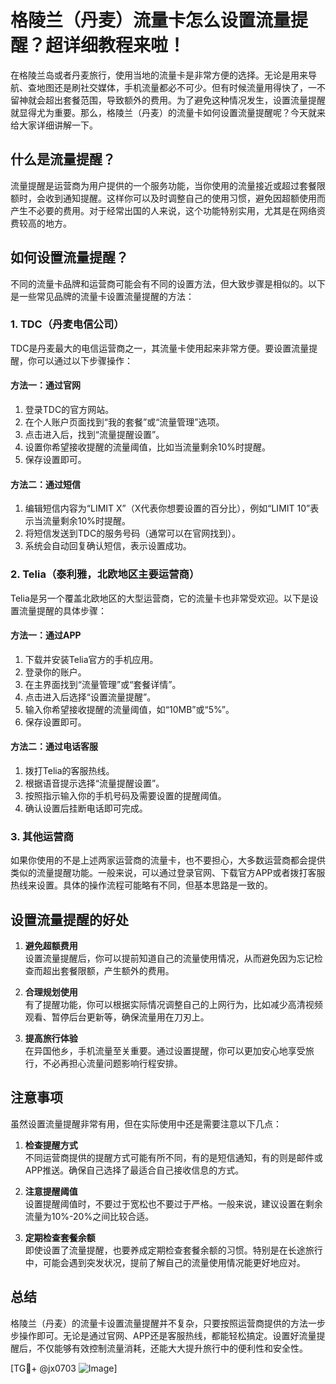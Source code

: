 # 格陵兰（丹麦）流量卡怎么设置流量提醒？超详细教程来啦！

在格陵兰岛或者丹麦旅行，使用当地的流量卡是非常方便的选择。无论是用来导航、查地图还是刷社交媒体，手机流量都必不可少。但有时候流量用得快了，一不留神就会超出套餐范围，导致额外的费用。为了避免这种情况发生，设置流量提醒就显得尤为重要。那么，格陵兰（丹麦）的流量卡如何设置流量提醒呢？今天就来给大家详细讲解一下。

## 什么是流量提醒？

流量提醒是运营商为用户提供的一个服务功能，当你使用的流量接近或超过套餐限额时，会收到通知提醒。这样你可以及时调整自己的使用习惯，避免因超额使用而产生不必要的费用。对于经常出国的人来说，这个功能特别实用，尤其是在网络资费较高的地方。

## 如何设置流量提醒？

不同的流量卡品牌和运营商可能会有不同的设置方法，但大致步骤是相似的。以下是一些常见品牌的流量卡设置流量提醒的方法：

### 1. **TDC（丹麦电信公司）**
TDC是丹麦最大的电信运营商之一，其流量卡使用起来非常方便。要设置流量提醒，你可以通过以下步骤操作：

#### 方法一：通过官网
1. 登录TDC的官方网站。
2. 在个人账户页面找到“我的套餐”或“流量管理”选项。
3. 点击进入后，找到“流量提醒设置”。
4. 设置你希望接收提醒的流量阈值，比如当流量剩余10%时提醒。
5. 保存设置即可。

#### 方法二：通过短信
1. 编辑短信内容为“LIMIT X”（X代表你想要设置的百分比），例如“LIMIT 10”表示当流量剩余10%时提醒。
2. 将短信发送到TDC的服务号码（通常可以在官网找到）。
3. 系统会自动回复确认短信，表示设置成功。

### 2. **Telia（泰利雅，北欧地区主要运营商）**
Telia是另一个覆盖北欧地区的大型运营商，它的流量卡也非常受欢迎。以下是设置流量提醒的具体步骤：

#### 方法一：通过APP
1. 下载并安装Telia官方的手机应用。
2. 登录你的账户。
3. 在主界面找到“流量管理”或“套餐详情”。
4. 点击进入后选择“设置流量提醒”。
5. 输入你希望接收提醒的流量阈值，如“10MB”或“5%”。
6. 保存设置即可。

#### 方法二：通过电话客服
1. 拨打Telia的客服热线。
2. 根据语音提示选择“流量提醒设置”。
3. 按照指示输入你的手机号码及需要设置的提醒阈值。
4. 确认设置后挂断电话即可完成。

### 3. **其他运营商**
如果你使用的不是上述两家运营商的流量卡，也不要担心，大多数运营商都会提供类似的流量提醒功能。一般来说，可以通过登录官网、下载官方APP或者拨打客服热线来设置。具体的操作流程可能略有不同，但基本思路是一致的。

## 设置流量提醒的好处

1. **避免超额费用**  
   设置流量提醒后，你可以提前知道自己的流量使用情况，从而避免因为忘记检查而超出套餐限额，产生额外的费用。

2. **合理规划使用**  
   有了提醒功能，你可以根据实际情况调整自己的上网行为，比如减少高清视频观看、暂停后台更新等，确保流量用在刀刃上。

3. **提高旅行体验**  
   在异国他乡，手机流量至关重要。通过设置提醒，你可以更加安心地享受旅行，不必再担心流量问题影响行程安排。

## 注意事项

虽然设置流量提醒非常有用，但在实际使用中还是需要注意以下几点：

1. **检查提醒方式**  
   不同运营商提供的提醒方式可能有所不同，有的是短信通知，有的则是邮件或APP推送。确保自己选择了最适合自己接收信息的方式。

2. **注意提醒阈值**  
   设置提醒阈值时，不要过于宽松也不要过于严格。一般来说，建议设置在剩余流量为10%-20%之间比较合适。

3. **定期检查套餐余额**  
   即使设置了流量提醒，也要养成定期检查套餐余额的习惯。特别是在长途旅行中，可能会遇到突发状况，提前了解自己的流量使用情况能更好地应对。

## 总结

格陵兰（丹麦）的流量卡设置流量提醒并不复杂，只要按照运营商提供的方法一步步操作即可。无论是通过官网、APP还是客服热线，都能轻松搞定。设置好流量提醒后，不仅能够有效控制流量消耗，还能大大提升旅行中的便利性和安全性。

[TG💪+ @jx0703 ![Image](https://github.com/user-attachments/assets/dbca1d08-cadb-493c-b0ec-ad6f7a83f270)]